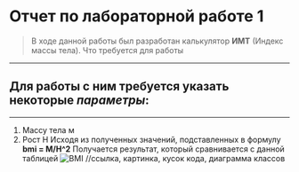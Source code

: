 # Отчет по лабораторной работе 1
> В ходе данной работы был разработан калькулятор **ИМТ** (Индекс массы тела).
Что требуется для работы
------------------------
## Для работы с ним требуется указать некоторые *параметры*:
------------------------
1. Массу тела м
2. Рост H
Исходя из полученных значений, подставленных в формулу **bmi = M/H^2**
Получается результат, который сравнивается с данной таблицей
![BMI](https://fizkultura-fgos.ru/wp-content/uploads/0/4/6/0466c04ae9068a1154f5e89d80bf3968.png)
//ссылка, картинка, кусок кода, диаграмма классов
